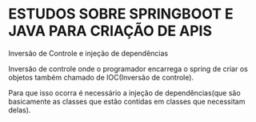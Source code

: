 # ESTUDOS SOBRE SPRINGBOOT E JAVA PARA CRIAÇÃO DE APIS

Inversão de Controle e injeção de dependências 

Inversão de controle onde o programador encarrega o spring de criar os objetos
também chamado de IOC(Inversão de controle).

Para que isso ocorra é necessário a injeção de dependências(que são basicamente as classes que estão contidas em classes que necessitam delas).


